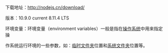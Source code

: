 下载地址：http://nodejs.cn/download/

版本：10.9.0 current        8.11.4 LTS

环境变量：环境变量（environment variables）一般是指在[操作系统](https://baike.baidu.com/item/%E6%93%8D%E4%BD%9C%E7%B3%BB%E7%BB%9F/192)中用来指定操

作系统运行环境的一些参数，如：[临时文件夹](https://baike.baidu.com/item/%E4%B8%B4%E6%97%B6%E6%96%87%E4%BB%B6%E5%A4%B9/1061467)位置和[系统文件夹](https://baike.baidu.com/item/%E7%B3%BB%E7%BB%9F%E6%96%87%E4%BB%B6%E5%A4%B9/5328647)位置等。